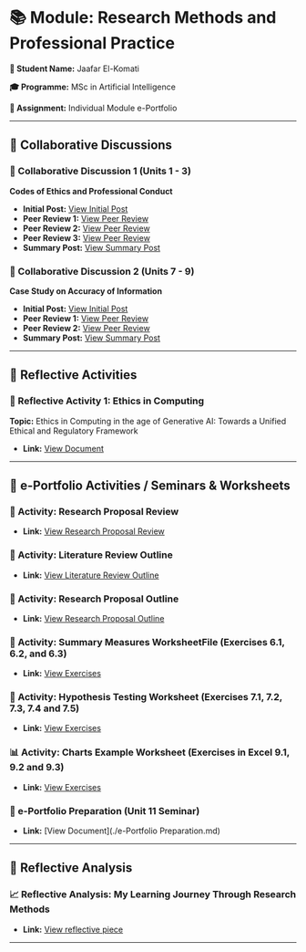 # 📚 Module: Research Methods and Professional Practice  
**👤 Student Name:** Jaafar El-Komati  

**🎓 Programme:** MSc in Artificial Intelligence  

**📂 Assignment:** Individual Module e-Portfolio  

---

## 🔹 Collaborative Discussions

### 📘 Collaborative Discussion 1 (Units 1 - 3)
**Codes of Ethics and Professional Conduct**  
- **Initial Post:** [View Initial Post](./DiscussionPosts/InitialPost.md)
- **Peer Review 1:** [View Peer Review](./DiscussionPosts/peerreview1.md)
- **Peer Review 2:** [View Peer Review](./DiscussionPosts/peerreview2.md)
- **Peer Review 3:** [View Peer Review](./DiscussionPosts/peerreview3.md)
- **Summary Post:** [View Summary Post](./DiscussionPosts/Summarypost.md)

### 📘 Collaborative Discussion 2 (Units 7 - 9)  
**Case Study on Accuracy of Information**  
- **Initial Post:** [View Initial Post](./DiscussionPosts/InitialPost2.md)
- **Peer Review 1:** [View Peer Review](./DiscussionPosts/peerreview11.md)
- **Peer Review 2:** [View Peer Review](./DiscussionPosts/peerreview22.md)
- **Summary Post:** [View Summary Post](./DiscussionPosts/Summarypost2.md)

---

## 🔹 Reflective Activities

### 🧠 Reflective Activity 1: Ethics in Computing  
**Topic:** Ethics in Computing in the age of Generative AI: Towards a Unified Ethical and Regulatory Framework 

- **Link:** [View Document](./Activity%201%20%E2%80%93%20Ethics%20in%20Computing%20in%20the%20age%20of%20Generative%20AI.docx.pdf)

---

## 🔹 e-Portfolio Activities / Seminars & Worksheets

### 📄 Activity: Research Proposal Review
- **Link:** [View Research Proposal Review](./e-Portfolio%20Activity_Research%20Proposal%20Review%20unit3.docx.pdf)

### 📄 Activity: Literature Review Outline 
- **Link:** [View Literature Review Outline](./Unit4_Literature%20Review%20Outline.docx.pdf)

### 📄 Activity: Research Proposal Outline
- **Link:** [View Research Proposal Outline](./Unit8_Research%20Proposal%20Outline.docx.pdf)

### 📄 Activity: Summary Measures WorksheetFile (Exercises 6.1, 6.2, and 6.3) 
- **Link:** [View Exercises](./Exercises%206.1%2C%206.2%2C%20and%206.3.pdf)

### 📄 Activity: Hypothesis Testing Worksheet (Exercises 7.1, 7.2, 7.3, 7.4 and 7.5) 
- **Link:** [View Exercises](./Exercises_7.1,_7.2,_7.3,_7.4_%26_7.5.pdf)

### 📊 Activity: Charts Example Worksheet (Exercises in Excel 9.1, 9.2 and 9.3)
- **Link:** [View Exercises](./Exercises%209.1,%209.2,%20%26%209.3.pdf)

### 🧾 e-Portfolio Preparation (Unit 11 Seminar)
- **Link:** [View Document](./e-Portfolio Preparation.md)

---

## 🔹 Reflective Analysis

### 📈 Reflective Analysis: My Learning Journey Through Research Methods 
- **Link:** [View reflective piece](./reflective%20piece.docx.pdf)

  
---







